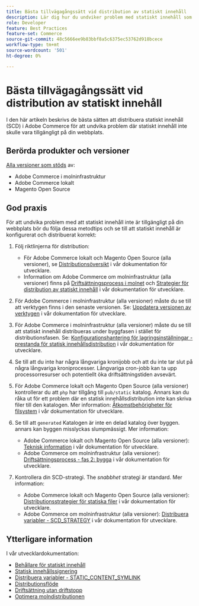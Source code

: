 ```yaml
---
title: Bästa tillvägagångssätt vid distribution av statiskt innehåll
description: Lär dig hur du undviker problem med statiskt innehåll som inte visas i din Adobe Commerce eller Magento Open Source.
role: Developer
feature: Best Practices
feature-set: Commerce
source-git-commit: 48c5666ee9b83bbf8a5c6375ec53762d918bcece
workflow-type: tm+mt
source-wordcount: '501'
ht-degree: 0%

---
```



# Bästa tillvägagångssätt vid distribution av statiskt innehåll

I den här artikeln beskrivs de bästa sätten att distribuera statiskt innehåll (SCD) i Adobe Commerce för att undvika problem där statiskt innehåll inte skulle vara tillgängligt på din webbplats.

## Berörda produkter och versioner

[Alla versioner som stöds](../../../release/versions.md) av:

* Adobe Commerce i molninfrastruktur
* Adobe Commerce lokalt
* Magento Open Source

## God praxis

För att undvika problem med att statiskt innehåll inte är tillgängligt på din webbplats bör du följa dessa metodtips och se till att statiskt innehåll är konfigurerat och distribuerat korrekt:

1. Följ riktlinjerna för distribution:
   * För Adobe Commerce lokalt och Magento Open Source (alla versioner), se [Distributionsöversikt](../../../configuration/deployment/overview.md) i vår dokumentation för utvecklare.
   * Information om Adobe Commerce om molninfrastruktur (alla versioner) finns på [Driftsättningsprocess i molnet](https://devdocs.magento.com/cloud/deploy/cloud-deployment-process.html) och [Strategier för distribution av statiskt innehåll](https://devdocs.magento.com/cloud/deploy/static-content-deployment.html) i vår dokumentation för utvecklare.

1. För Adobe Commerce i molninfrastruktur (alla versioner) måste du se till att verktygen finns i den senaste versionen. Se: [Uppdatera versionen av verktygen](https://devdocs.magento.com/cloud/release-notes/ece-release-notes.html) i vår dokumentation för utvecklare.
1. För Adobe Commerce i molninfrastruktur (alla versioner) måste du se till att statiskt innehåll distribueras under byggfasen i stället för distributionsfasen. Se: [Konfigurationshantering för lagringsinställningar - prestanda för statisk innehållsdistribution](https://devdocs.magento.com/cloud/live/sens-data-over.html#cloud-confman-scd-over) i vår dokumentation för utvecklare.
1. Se till att du inte har några långvariga kronijobb och att du inte tar slut på några långvariga kroniprocesser. Långvariga cron-jobb kan ta upp processorresurser och potentiellt öka driftsättningstiden avsevärt.
1. För Adobe Commerce lokalt och Magento Open Source (alla versioner) kontrollerar du att `php` har tillgång till `pub/static` katalog. Annars kan du råka ut för ett problem där en statisk innehållsdistribution inte kan skriva filer till den katalogen. Mer information: [Åtkomstbehörigheter för filsystem](https://experienceleague.adobe.com/docs/commerce-operations/configuration-guide/deployment/file-system-permissions.html) i vår dokumentation för utvecklare.
1. Se till att `generated` Katalogen är inte en delad katalog över byggen. annars kan byggen misslyckas slumpmässigt. Mer information:
   * Adobe Commerce lokalt och Magento Open Source (alla versioner): [Teknisk information](https://experienceleague.adobe.com/docs/commerce-operations/configuration-guide/deployment/technical-details.html) i vår dokumentation för utvecklare.
   * Adobe Commerce om molninfrastruktur (alla versioner): [Driftsättningsprocess - fas 2: bygga](https://devdocs.magento.com/cloud/reference/discover-deploy.html#cloud-deploy-over-phases-build) i vår dokumentation för utvecklare.

1. Kontrollera din SCD-strategi. The *snabbhet* strategi är standard. Mer information:
   * Adobe Commerce lokalt och Magento Open Source (alla versioner): [Distributionsstrategier för statiska filer](https://experienceleague.adobe.com/docs/commerce-operations/configuration-guide/cli/static-view/static-view-file-strategy.html) i vår dokumentation för utvecklare.
   * Adobe Commerce om molninfrastruktur (alla versioner): [Distribuera variabler - SCD\_STRATEGY](https://devdocs.magento.com/cloud/env/variables-deploy.html#scd_strategy) i vår dokumentation för utvecklare.

## Ytterligare information

I vår utvecklardokumentation:

* [Behållare för statiskt innehåll](https://developer.adobe.com/commerce/admin-developer/pattern-library/containers/static-content/)
* [Statisk innehållssignering](https://experienceleague.adobe.com/docs/commerce-operations/configuration-guide/cache/static-content-signing.html)
* [Distribuera variabler - STATIC\_CONTENT\_SYMLINK](https://devdocs.magento.com/cloud/env/variables-deploy.html#static_content_symlink)
* [Distributionsflöde](../../../performance/deployment-flow.md)
* [Driftsättning utan driftstopp](https://devdocs.magento.com/cloud/deploy/reduce-downtime.html)
* [Optimera molndistributionen](https://devdocs.magento.com/cloud/deploy/optimize-cloud-deployment.html)

